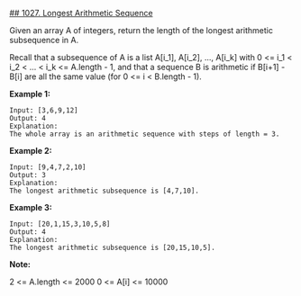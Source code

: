 [## 1027. Longest Arithmetic Sequence](https://leetcode.com/problems/longest-arithmetic-sequence/)

Given an array A of integers, return the length of the longest arithmetic subsequence in A.

Recall that a subsequence of A is a list A[i_1], A[i_2], ..., A[i_k] with 0 <= i_1 < i_2 < ... < i_k <= A.length - 1, and that a sequence B is arithmetic if B[i+1] - B[i] are all the same value (for 0 <= i < B.length - 1).

**Example 1:**

```
Input: [3,6,9,12]
Output: 4
Explanation:
The whole array is an arithmetic sequence with steps of length = 3.
```

**Example 2:**

```
Input: [9,4,7,2,10]
Output: 3
Explanation:
The longest arithmetic subsequence is [4,7,10].
```

**Example 3:**

```
Input: [20,1,15,3,10,5,8]
Output: 4
Explanation:
The longest arithmetic subsequence is [20,15,10,5].
```

**Note:**

2 <= A.length <= 2000
0 <= A[i] <= 10000
